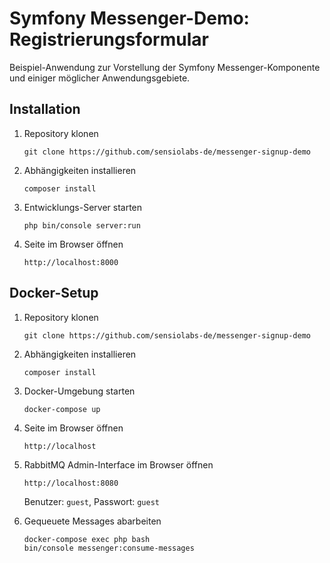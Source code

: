 Symfony Messenger-Demo: Registrierungsformular
==============================================

Beispiel-Anwendung zur Vorstellung der Symfony Messenger-Komponente und einiger möglicher Anwendungsgebiete.

Installation
------------

1. Repository klonen

    ```
    git clone https://github.com/sensiolabs-de/messenger-signup-demo
    ```

2. Abhängigkeiten installieren

    ```
    composer install
    ```

3. Entwicklungs-Server starten

    ```
    php bin/console server:run
    ```

4. Seite im Browser öffnen

    ```
    http://localhost:8000
    ```

Docker-Setup
------------

1. Repository klonen

    ```
    git clone https://github.com/sensiolabs-de/messenger-signup-demo
    ```

2. Abhängigkeiten installieren

    ```
    composer install
    ```

3. Docker-Umgebung starten

    ```
    docker-compose up
    ```

4. Seite im Browser öffnen

   ```
   http://localhost
   ```

5. RabbitMQ Admin-Interface im Browser öffnen

   ```
   http://localhost:8080
   ```
   
   Benutzer: `guest`, Passwort: `guest`

6. Gequeuete Messages abarbeiten

   ```
   docker-compose exec php bash
   bin/console messenger:consume-messages
   ```
